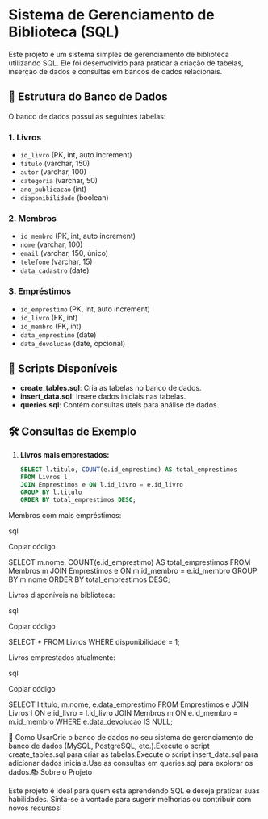 # Sistema de Gerenciamento de Biblioteca (SQL)

Este projeto é um sistema simples de gerenciamento de biblioteca utilizando SQL. Ele foi desenvolvido para praticar a criação de tabelas, inserção de dados e consultas em bancos de dados relacionais.

## 📂 Estrutura do Banco de Dados

O banco de dados possui as seguintes tabelas:

### **1. Livros**
- `id_livro` (PK, int, auto increment)  
- `titulo` (varchar, 150)  
- `autor` (varchar, 100)  
- `categoria` (varchar, 50)  
- `ano_publicacao` (int)  
- `disponibilidade` (boolean)

### **2. Membros**
- `id_membro` (PK, int, auto increment)  
- `nome` (varchar, 100)  
- `email` (varchar, 150, único)  
- `telefone` (varchar, 15)  
- `data_cadastro` (date)

### **3. Empréstimos**
- `id_emprestimo` (PK, int, auto increment)  
- `id_livro` (FK, int)  
- `id_membro` (FK, int)  
- `data_emprestimo` (date)  
- `data_devolucao` (date, opcional)

## 📜 Scripts Disponíveis

- **create_tables.sql**: Cria as tabelas no banco de dados.  
- **insert_data.sql**: Insere dados iniciais nas tabelas.  
- **queries.sql**: Contém consultas úteis para análise de dados.

## 🛠️ Consultas de Exemplo

1. **Livros mais emprestados:**  
   ```sql
   SELECT l.titulo, COUNT(e.id_emprestimo) AS total_emprestimos
   FROM Livros l
   JOIN Emprestimos e ON l.id_livro = e.id_livro
   GROUP BY l.titulo
   ORDER BY total_emprestimos DESC;

Membros com mais empréstimos:

sql

Copiar código

SELECT m.nome, COUNT(e.id_emprestimo) AS total_emprestimos FROM Membros m JOIN Emprestimos e ON m.id_membro = e.id_membro GROUP BY m.nome ORDER BY total_emprestimos DESC; 

Livros disponíveis na biblioteca:

sql

Copiar código

SELECT * FROM Livros WHERE disponibilidade = 1; 

Livros emprestados atualmente:

sql

Copiar código

SELECT l.titulo, m.nome, e.data_emprestimo FROM Emprestimos e JOIN Livros l ON e.id_livro = l.id_livro JOIN Membros m ON e.id_membro = m.id_membro WHERE e.data_devolucao IS NULL; 

🚀 Como UsarCrie o banco de dados no seu sistema de gerenciamento de banco de dados (MySQL, PostgreSQL, etc.).Execute o script create_tables.sql para criar as tabelas.Execute o script insert_data.sql para adicionar dados iniciais.Use as consultas em queries.sql para explorar os dados.📚 Sobre o Projeto

Este projeto é ideal para quem está aprendendo SQL e deseja praticar suas habilidades.
Sinta-se à vontade para sugerir melhorias ou contribuir com novos recursos!
